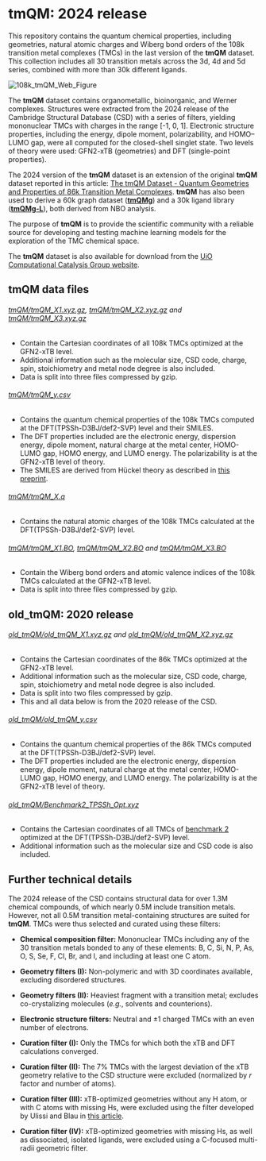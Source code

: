 # tmQM: 2024 release

This repository contains the quantum chemical properties, including geometries, natural atomic charges and Wiberg bond orders of the 108k transition metal complexes (TMCs) in the last version of the **tmQM** dataset. This collection includes all 30 transition metals across the 3d, 4d and 5d series, combined with more than 30k different ligands.

![108k_tmQM_Web_Figure](https://github.com/user-attachments/assets/aad441fb-42e1-4086-b2ed-24565c201d17)

The **tmQM** dataset contains organometallic, bioinorganic, and Werner complexes. Structures were extracted from the 2024 release of the Cambridge Structural Database (CSD) with a series of filters, yielding mononuclear TMCs with charges in the range [-1, 0, 1]. Electronic structure properties, including the energy, dipole moment, polarizability, and HOMO–LUMO gap, were all computed for the closed-shell singlet state. Two levels of theory were used: GFN2-xTB (geometries) and DFT (single-point properties).

The 2024 version of the **tmQM** dataset is an extension of the original **tmQM** dataset reported in this article: [The tmQM Dataset - Quantum Geometries and Properties of 86k Transition Metal Complexes](https://pubs.acs.org/doi/10.1021/acs.jcim.0c01041). **tmQM** has also been used to derive a 60k graph dataset ([**tmQMg**](https://pubs.rsc.org/en/content/articlelanding/2023/dd/d2dd00129b)) and a 30k ligand library ([**tmQMg-L**](https://www.nature.com/articles/s43588-024-00616-5)), both derived from NBO analysis.

The purpose of **tmQM** is to provide the scientific community with a reliable source for developing and testing machine learning models for the exploration of the TMC chemical space.

The **tmQM** dataset is also available for download from the [UiO Computational Catalysis Group website](https://www.uiocompcat.info/tmqmdataset).

## tmQM data files
###### [tmQM/tmQM_X1.xyz.gz](tmQM/tmQM_X1.xyz.gz), [tmQM/tmQM_X2.xyz.gz](tmQM/tmQM_X2.xyz.gz) and [tmQM/tmQM_X3.xyz.gz](tmQM/tmQM_X3.xyz.gz)
- Contain the Cartesian coordinates of all 108k TMCs optimized at the GFN2-xTB level.
- Additional information such as the molecular size, CSD code, charge, spin, stoichiometry and metal node degree is also included.
- Data is split into three files compressed by gzip.

###### [tmQM/tmQM_y.csv](tmQM/tmQM_y.csv)
- Contains the quantum chemical properties of the 108k TMCs computed at the DFT(TPSSh-D3BJ/def2-SVP) level and their SMILES.
- The DFT properties included are the electronic energy, dispersion energy, dipole moment, natural charge at the metal center, HOMO-LUMO gap, HOMO energy, and LUMO energy. The  polarizability is at the GFN2-xTB level of theory.
- The SMILES are derived from Hückel theory as described in [this preprint](https://chemrxiv.org/engage/chemrxiv/article-details/676050a56dde43c9085b4ccd).

###### [tmQM/tmQM_X.q](tmQM/tmQM_X.q)
- Contains the natural atomic charges of the 108k TMCs calculated at the DFT(TPSSh-D3BJ/def2-SVP) level.

###### [tmQM/tmQM_X1.BO](tmQM/tmQM_X1.BO), [tmQM/tmQM_X2.BO](tmQM/tmQM_X2.BO) and [tmQM/tmQM_X3.BO](tmQM/tmQM_X3.BO)
- Contain the Wiberg bond orders and atomic valence indices of the 108k TMCs calculated at the GFN2-xTB level.
- Data is split into three files compressed by gzip.


## old_tmQM: 2020 release
###### [old_tmQM/old_tmQM_X1.xyz.gz](old_tmQM/old_tmQM_X1.xyz.gz) and [old_tmQM/old_tmQM_X2.xyz.gz](old_tmQM/old_tmQM_X2.xyz.gz)
- Contains the Cartesian coordinates of the 86k TMCs optimized at the GFN2-xTB level.
- Additional information such as the molecular size, CSD code, charge, spin, stoichiometry and metal node degree is also included.
- Data is split into two files compressed by gzip.
- This and all data below is from the 2020 release of the CSD.

###### [old_tmQM/old_tmQM_y.csv](tmQM/tmQM_y.csv)
- Contains the quantum chemical properties of the 86k TMCs computed at the DFT(TPSSh-D3BJ/def2-SVP) level.
- The DFT properties included are the electronic energy, dispersion energy, dipole moment, natural charge at the metal center, HOMO-LUMO gap, HOMO energy, and LUMO energy. The  polarizability is at the GFN2-xTB level of theory.

###### [old_tmQM/Benchmark2_TPSSh_Opt.xyz](old_tmQM/Benchmark2_TPSSh_Opt.xyz)
- Contains the Cartesian coordinates of all TMCs of [benchmark 2](https://pubs.acs.org/doi/10.1021/acs.jcim.0c01041) optimized at the DFT(TPSSh-D3BJ/def2-SVP) level.
- Additional information such as the molecular size and CSD code is also included.

## Further technical details
The 2024 release of the CSD contains structural data for over 1.3M chemical compounds, of which nearly 0.5M include transition metals. However, not all 0.5M transition metal-containing structures are suited for **tmQM**. TMCs were thus selected and curated using these filters:
- **Chemical composition filter:** Mononuclear TMCs including any of the 30 transition metals bonded to any of these elements: B, C, Si, N, P, As, O, S, Se, F, Cl, Br, and I, and including at least one C atom.
- **Geometry filters (I):** Non-polymeric and with 3D coordinates available, excluding disordered structures.
- **Geometry filters (II):** Heaviest fragment with a transition metal; excludes co-crystalizing molecules (_e.g._, solvents and counterions).

- **Electronic structure filters:** Neutral and ±1 charged TMCs with an even number of electrons.

- **Curation filter (I):** Only the TMCs for which both the xTB and DFT calculations converged.

- **Curation filter (II):** The 7% TMCs with the largest deviation of the xTB geometry relative to the CSD structure were excluded (normalized by _r_ factor and number of atoms).

- **Curation filter (III):** xTB-optimized geometries without any H atom, or with C atoms with missing Hs, were excluded using the filter developed by Ulissi and Blau in [this article](https://pubs.acs.org/doi/10.1021/acs.jcim.3c01226).

- **Curation filter (IV):** xTB-optimized geometries with missing Hs, as well as dissociated, isolated ligands, were excluded using a C-focused multi-radii geometric filter.
